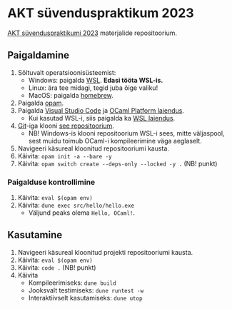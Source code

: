 # AKT süvenduspraktikum 2023

[AKT süvenduspraktikumi 2023](https://courses.cs.ut.ee/2023/AKTSP/spring) materjalide repositoorium.


## Paigaldamine
1. Sõltuvalt operatsioonisüsteemist:
    * Windows: paigalda [WSL](https://docs.microsoft.com/en-us/windows/wsl/install). **Edasi tööta WSL-is.**
    * Linux: ära tee midagi, tegid juba õige valiku!
    * MacOS: paigalda [homebrew](https://brew.sh/).
2. Paigalda [opam](https://opam.ocaml.org/doc/Install.html).
3. Paigalda [Visual Studio Code](https://code.visualstudio.com/) ja [OCaml Platform laiendus](https://marketplace.visualstudio.com/items?itemName=ocamllabs.ocaml-platform).
    * Kui kasutad WSL-i, siis paigalda ka [WSL laiendus](https://marketplace.visualstudio.com/items?itemName=ms-vscode-remote.remote-wsl).
4. [Git](https://git-scm.com/downloads)-iga klooni [see repositoorium](https://github.com/sws-lab/aktsp2023).
    * NB! Windows-is klooni repositoorium WSL-i sees, mitte väljaspool, sest muidu toimub OCaml-i kompileerimine väga aeglaselt.
5. Navigeeri käsureal kloonitud repositooriumi kausta.
6. Käivita: `opam init -a --bare -y`
7. Käivita: `opam switch create --deps-only --locked -y .` (NB! punkt)

### Paigalduse kontrollimine
1. Käivita: `eval $(opam env)`
2. Käivita: `dune exec src/hello/hello.exe`
    * Väljund peaks olema `Hello, OCaml!`.


## Kasutamine
1. Navigeeri käsureal kloonitud projekti repositooriumi kausta.
2. Käivita: `eval $(opam env)`
3. Käivita: `code .` (NB! punkt)
4. Käivita
    * Kompileerimiseks: `dune build`
    * Jooksvalt testimiseks: `dune runtest -w`
    * Interaktiivselt kasutamiseks: `dune utop`
